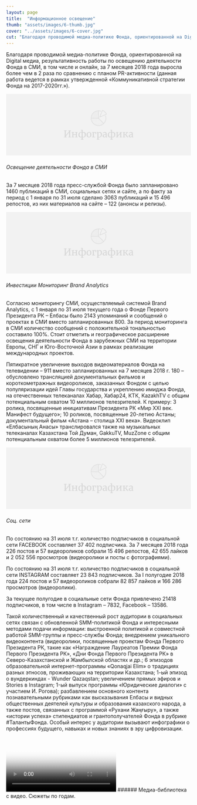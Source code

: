 ```yaml
---
layout: page
title:  "Информационное освещение"
thumb: "assets/images/6-thumb.jpg"
cover: "../assets/images/6-cover.jpg"
cut: "Благодаря проводимой медиа-политике Фонда, ориентированной на Digital медиа, результативность работы по освещению деятельности Фонда в СМИ, в том числе и онлайн, за 7 месяцев 2018 года выросла более чем в 2 раза по сравнению с планом PR-активности (данная работа ведется в рамках утвержденной «Коммуникативной стратегии Фонда на 2017-2020гг.»)."
---
```


Благодаря проводимой медиа-политике Фонда, ориентированной на Digital медиа, результативность работы по освещению деятельности Фонда в СМИ, в том числе и онлайн, за 7 месяцев 2018 года выросла более чем в 2 раза по сравнению с планом PR-активности (данная работа ведется в рамках утвержденной «Коммуникативной стратегии Фонда на 2017-2020гг.»).

![](../assets/images/placeholder-infographic.png)
###### Освещение деятельности Фонда в СМИ

За 7 месяцев 2018 года пресс-службой Фонда было запланировано 1460 публикаций в СМИ, социальных сетях и сайте, а по факту за период с 1 января по 31 июля сделано 3063 публикаций и 15 496 репостов, из них материалов на сайте – 122 (анонсы и релизы).

![](../assets/images/placeholder-infographic.png)
###### Инвестиции Мониторинг Brand Analytics

Согласно мониторингу СМИ, осуществляемый системой Brand Analytics, с 1 января по 31 июля текущего года о Фонде Первого Президента РК – Елбасы было 2143 упоминаний и сообщений о проектах в СМИ вместо запланированных 800. За период мониторинга в СМИ количество сообщений с положительной тональностью составило 100%. Стоит отметить и географическое расширение освещения деятельности Фонда в зарубежных СМИ на территории Европы, СНГ и Юго-Восточной Азии в рамках реализации международных проектов.

Пятикратное увеличение выходов видеоматериалов Фонда на телевидении – 911 вместо запланированных на 7 месяцев 2018 г. 180 – обусловлено трансляцией документальных фильмов и короткометражных видеороликов, заказанных Фондом с целью популяризации идей Главы государства и укреплению имиджа Фонда, на отечественных телеканалах Хабар, Хабар24, КТК, KazakhTV с общим потенциальным охватом 10 миллионов телезрителей. К примеру: 3 ролика, посвященные инициативам Президента РК «Мир XXI век. Манифест будущего»; 10 роликов, посвященные 20-летию Астаны; документальный фильм «Aстана – столица XXI века». Видеоклип «Елбасының Анасы» транслировался также на музыкальных телеканалах Казахстана Той Думан, GakkuTV, MuzZone с общим потенциальным охватом более 5 миллионов телезрителей.

![](../assets/images/placeholder-infographic.png)
###### Соц. сети

По состоянию на 31 июля т.г. количество подписчиков в социальной сети FACEBOOK составляет 37 402 подписчика. За 7 месяцев 2018 года 226 постов и 57 видеороликов собрали 15 496 репостов, 42 655 лайков и 2 052 556 просмотров (видеоролики и посты с фотографиями).  

По состоянию на 31 июля т.г. количество подписчиков в социальной сети INSTAGRAM составляет 23 843 подписчиков. За I полугодие 2018 года 224 постов и 57 видеороликов собрали 82 857 лайков и 166 286 просмотров (видеоролики).

За текущее полугодие в социальные сети Фонда привлечено 21418 подписчиков, в том числе в Instagram – 7832, Facebook – 13586.

Такой количественный и качественный рост аудитории в социальных сетях связан с обновленной SMM-политикой Фонда и интересными методами подачи информации: выстроенной политикой и совместной работой SMM-группы и пресс-службы Фонда; внедрением уникального видеоконтента (видеоролики, посвященные проектам Фонда Первого Президента РК, такие как «Награждение Лауреатов Премии Фонда Первого Президента РК», «Дни Фонда Первого Президента РК» в Северо-Казахстанской и Жамбылской областях и др.; 6 эпизодов образовательной интернет-программы «Qonaqjai Elim» о традициях разных этносов, проживающих на территории Казахстана; 1-ый эпизод о вундеркиндах - Wunder Qazaqstan; увеличением прямых эфиров и Stories в Instagram; 1-ый выпуск программы «Юридические диалоги» с участием                И. Рогова); разбавлением основного контента познавательными рубриками как высказывания Елбасы и видных общественных деятелей культуры и образования казахского народа, а также постов, связанных с программой «Рухани Жаңғыру», а также «истории успеха» стипендиатов и грантополучателей Фонда в рубрике #ТалантыФонда. Особый интерес у аудитории вызывают инфографики о профессиях будущего, навыках и новых знаниях в эру цифровизации.

<video poster="../assets/images/placeholder-video.png">
</video>
###### Медиа-библиотека с видео. Сюжеты по годам.
